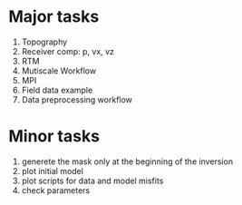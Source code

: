 # Major tasks

1. Topography
2. Receiver comp: p, vx, vz
3. RTM
4. Mutiscale Workflow
5. MPI
6. Field data example
7. Data preprocessing workflow

# Minor tasks
1. generete the mask only at the beginning of the inversion
2. plot initial model
3. plot scripts for data and model misfits
4. check parameters

